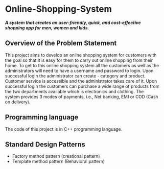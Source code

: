 # Online-Shopping-System
***A system that creates an user-friendly, quick, and cost-effective shopping app for men, women and kids.***

## Overview of the Problem Statement
This project aims to develop an online shopping system for customers with the goal so that it is easy for them to carry out online shopping from their home. To get to this online shopping system all the customers as well as the administrators will need to have a username and password to login. Upon successful login the administrator can create - category and product. Customer service is accessible and the administrator takes care of it. Upon successful login the customers can purchase a wide range of products from the two departments available which is electronics and clothing. The system provides 3 modes of payments, i.e., Net banking, EMI or COD (Cash on delivery). 

## Programming language
The code of this project is in C++ programming language.

## Standard Design Patterns
- Factory method pattern (creational pattern)
- Template method pattern (Behavioral pattern)
